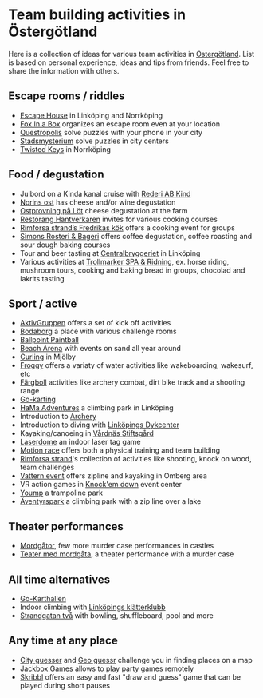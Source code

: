 Team building activities in Östergötland
========================================

Here is a collection of ideas for various team activities in [Östergötland](https://en.wikipedia.org/wiki/%C3%96sterg%C3%B6tland). List is based on personal experience, ideas and tips from friends. Feel free to share the information with others.

Escape rooms / riddles
----------------------
* [Escape House](https://escapehouse.se/) in Linköping and Norrköping
* [Fox In a Box](https://roomescapelive.se/mobile_room) organizes an escape room even at your location
* [Questropolis](https://questropolis.se/) solve puzzles with your phone in your city
* [Stadsmysterium](https://stadsmysterium.se/) solve puzzles in city centers
* [Twisted Keys](https://www.twistedkeys.com/en/) in Norrköping

Food / degustation
-------------------
* Julbord on a Kinda kanal cruise with [Rederi AB Kind](https://www.rederiabkind.se/vara-kryssningar/vinter-och-julupplevelse-med-ms-kind-i-linkoping/)
* [Norins ost](https://www.norinsost.se/provningar) has cheese and/or wine degustation
* [Ostprovning på Löt](https://www.lot-gardsmejeri.se/se/studiebesok-med-ostprovning-pa-lot) cheese degustation at the farm
* [Restorang Hantverkaren](https://www.norrkoping-cater.com/matlagningskurs/) invites for various cooking courses
* [Rimforsa strand’s Fredrikas kök](http://www.rimforsastrand.se/restaurang/fredrikas-kok/) offers a cooking event for groups
* [Simons Rosteri & Bageri](http://simonsrosteribageri.se/#coursesection) offers coffee degustation, coffee roasting and sour dough baking courses
* Tour and beer tasting at [Centralbryggeriet](https://www.centralbryggeriet.se/Visningar--Provningar) in Linköping
* Various activities at [Trollmarker SPA & Ridning](https://trollmarker.se/aktiviteter/), ex. horse riding, mushroom tours, cooking and baking bread in groups, chocolad and lakrits tasting

Sport / active
--------------
* [AktivGruppen](https://www.aktivgruppen.se/kickoff-aktiviteter/) offers a set of kick off activities
* [Bodaborg](https://www.bodaborg.se/#intro) a place with various challenge rooms
* [Ballpoint Paintball](http://www.ballpoint.se/)
* [Beach Arena](https://beacharena.se/event-och-foretag/event/) with events on sand all year around
* [Curling](http://www.mjolbycurling.se/?page_id=1224) in Mjölby
* [Froggy](https://froggy.se/se/vattensport/m%C3%B6hippa-och-event~43/) offers a variaty of water activities like wakeboarding, wakesurf, etc
* [Färgboll](https://www.fargboll.se/kulskytte/) activities like archery combat, dirt bike track and a shooting range
* [Go-karting](http://magpgokart.se/)
* [HaMa Adventures](https://www.hamaadventures.com/) a climbing park in Linköping
* Introduction to [Archery](https://www.linkopingsskf.se/bagskyttesektionen/eventforsallskap/)
* Introduction to diving with [Linköpings Dykcenter](https://linkopingsdykcenter.se/prova-pa-dyk/)
* Kayaking/canoeing in [Vårdnäs Stiftsgård](http://www.vardnas.se/)
* [Laserdome](http://www.laserdome-linkoping.se/) an indoor laser tag game
* [Motion race](http://www.motionsrace.com/Tjanster.html) offers both a physical training and team building
* [Rimforsa strand](https://www.rimforsastrand.se/se-och-gora/teamaktiviteter/)'s collection of activities like shooting, knock on wood, team challenges
* [Vattern event](http://www.vatternevent.se/) offers zipline and kayaking in Omberg area
* VR action games in [Knock'em down](https://eventcenter.se/norrkoping/vrex-norrkoping/) event center
* [Yoump](https://www.yoump.se/aktiviteter) a trampoline park
* [Äventyrspark](https://aventyrsupplevelser.com/) a climbing park with a zip line over a lake

Theater performances
--------------------
* [Mordgåtor](https://www.sommarteater.nu/category/vara-upplevelser/mordgator/), few more murder case performances in castles
* [Teater med mordgåta](https://sundbyholms-slott.se/weekendpaket/mordweekend/), a theater performance with a murder case

All time alternatives
---------------------
* [Go-Karthallen](http://magp.se/)
* Indoor climbing with [Linköpings klätterklubb](https://linkopingsklatterklubb.se/prova-pa/)
* [Strandgatan två](https://www.strandgatantva.se/) with bowling, shuffleboard, pool and more

Any time at any place
---------------------
* [City guesser](https://virtualvacation.us/guess) and [Geo guessr](https://www.geoguessr.com/) challenge you in finding places on a map
* [Jackbox Games](https://www.jackboxgames.com/party-pack/) allows to play party games remotely
* [Skribbl](https://skribbl.io/) offers an easy and fast "draw and guess" game that can be played during short pauses
